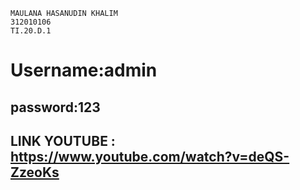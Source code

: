 ```
MAULANA HASANUDIN KHALIM
312010106
TI.20.D.1
```
# Username:admin
## password:123
## LINK YOUTUBE : https://www.youtube.com/watch?v=deQS-ZzeoKs
